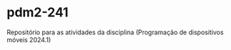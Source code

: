 # pdm2-241
Repositório para as atividades da disciplina (Programação de dispositivos móveis 2024.1)
